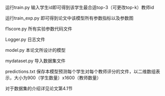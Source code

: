 运行train.py
输入学生id即可得到该学生最合适top-3（可更改top-k）教师id

运行train_exp.py
即可得到论文中该模型所有参数指标以及参数图



f1score.py
所有实验参数代码文件

Logger.py
日志文件

model.py
本论文所设计的模型

mydataset.py
导入数据集文件

predictions.txt
保存本模型预测每个学生对每个教师评分的文件，以二维数组表示，大小为900（学生数量）x1600（教师数量）

对于数据集的介绍详见论文第4.1节




